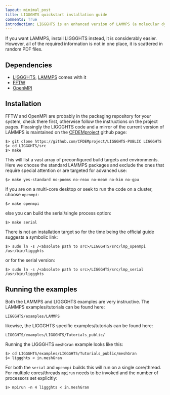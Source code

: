```yaml
---
layout: minimal_post
title: LIGGGHTS quickstart installation guide 
comments: True
introduction: LIGGGHTS is an enhanced version of LAMMPS (a molecular dynamics simulator) for discrete element method particle simulation.
---
```


If you want LAMMPS, install LIGGGHTS instead, it is considerably easier.
However, all of the required information is not in one place, it is scattered in random PDF files.

## Dependencies
* [LIGGGHTS](http://cfdem.dcs-computing.com/?q=OpenSourceDEM), [LAMMPS](http://lammps.sandia.gov/) comes with it
* [FFTW](http://www.fftw.org/)
* [OpenMPI](http://www.open-mpi.org/)

## Installation
FFTW and OpenMPI are probably in the packaging repository for your system, check there first, otherwise follow the instructions on the project pages.
Pleasingly the LIGGGHTS code and a mirror of the current version of LAMMPS is maintained on the [CFDEMproject](https://github.com/CFDEMproject) github page:

    $> git clone https://github.com/CFDEMproject/LIGGGHTS-PUBLIC LIGGGHTS
    $> cd LIGGGHTS/src
    $> make

This will list a vast array of preconfigured build targets and environments.
Here we choose the standard LAMMPS packages and exclude the ones that require special attention or are targeted for advanced use:

    $> make yes-standard no-poems no-reax no-meam no-kim no-gpu

If you are on a multi-core desktop or seek to run the code on a cluster, choose `openmpi`:

    $> make openmpi 

else you can build the serial/single process option:

    $> make serial

There is not an installation target so for the time being the official guide suggests a symbolic link:

    $> sudo ln -s /<absolute path to src>/LIGGGHTS/src/lmp_openmpi /usr/bin/liggghts

or for the serial version:
    
    $> sudo ln -s /<absolute path to src>/LIGGGHTS/src/lmp_serial /usr/bin/liggghts

## Running the examples
Both the LAMMPS and LIGGGHTS examples are very instructive.
The LAMMPS examples/tutorials can be found here:

    LIGGGHTS/examples/LAMMPS

likewise, the LIGGGHTS specific examples/tutorials can be found here:

    LIGGGHTS/examples/LIGGGHTS/Tutorials_public/

Running the LIGGGHTS `meshGran` example looks like this:

    $> cd LIGGGHTS/examples/LIGGGHTS/Tutorials_public/meshGran
    $> liggghts < in.meshGran

For both the `serial` and `openmpi` builds this will run on a single core/thread.
For multiple cores/threads `mpirun` needs to be invoked and the number of processors set explicitly:

    $> mpirun -n 4 liggghts < in.meshGran


